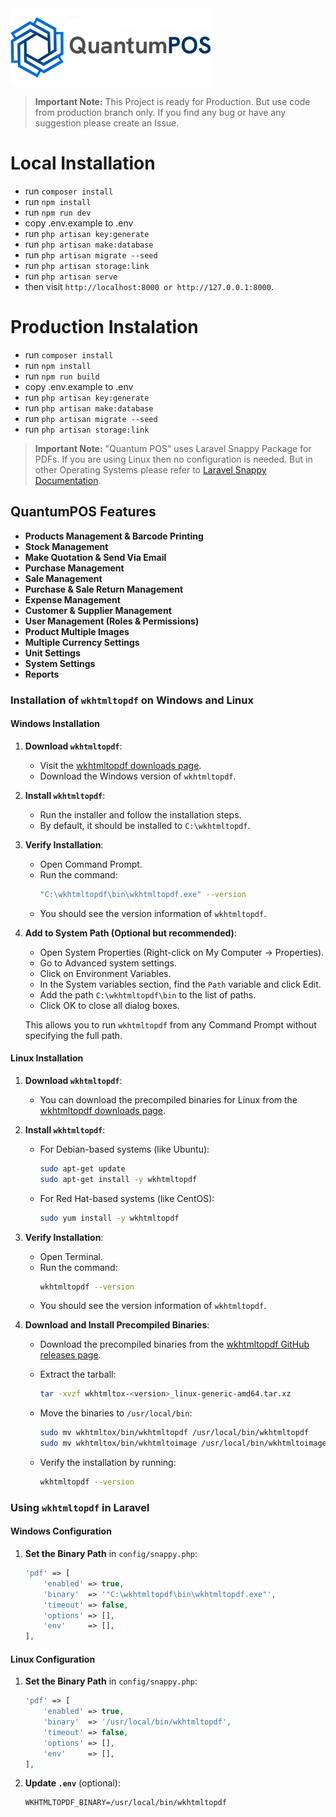 <picture>
    <source srcset="public/images/logo.png"  
            media="(prefers-color-scheme: dark)">
    <img src="public/images/logo-dark.png" alt="App Logo">
</picture>

> **Important Note:** This Project is ready for Production. But use code from production branch only. If you find any bug or have any suggestion please create an Issue.

# Local Installation

- run ``composer install `` 
- run `` npm install ``
- run ``npm run dev``
- copy .env.example to .env
- run `` php artisan key:generate ``
- run `` php artisan make:database ``
- run `` php artisan migrate --seed ``
- run `` php artisan storage:link ``
- run `` php artisan serve ``
- then visit `` http://localhost:8000 or http://127.0.0.1:8000 ``.

# Production Instalation

- run ``composer install `` 
- run `` npm install ``
- run ``npm run build``
- copy .env.example to .env
- run `` php artisan key:generate ``
- run `` php artisan make:database ``
- run `` php artisan migrate --seed ``
- run `` php artisan storage:link ``

> **Important Note:** "Quantum POS" uses Laravel Snappy Package for PDFs. If you are using Linux then no configuration is needed. But in other Operating Systems please refer to [Laravel Snappy Documentation](https://github.com/barryvdh/laravel-snappy).

## QuantumPOS Features

- **Products Management & Barcode Printing**
- **Stock Management**
- **Make Quotation & Send Via Email**
- **Purchase Management**
- **Sale Management**
- **Purchase & Sale Return Management**
- **Expense Management**
- **Customer & Supplier Management**
- **User Management (Roles & Permissions)**
- **Product Multiple Images**
- **Multiple Currency Settings**
- **Unit Settings**
- **System Settings**
- **Reports**

### Installation of `wkhtmltopdf` on Windows and Linux

#### Windows Installation

1. **Download `wkhtmltopdf`**:
   - Visit the [wkhtmltopdf downloads page](https://wkhtmltopdf.org/downloads.html).
   - Download the Windows version of `wkhtmltopdf`.

2. **Install `wkhtmltopdf`**:
   - Run the installer and follow the installation steps.
   - By default, it should be installed to `C:\wkhtmltopdf`.

3. **Verify Installation**:
   - Open Command Prompt.
   - Run the command:
     ```sh
     "C:\wkhtmltopdf\bin\wkhtmltopdf.exe" --version
     ```
   - You should see the version information of `wkhtmltopdf`.

4. **Add to System Path (Optional but recommended)**:
   - Open System Properties (Right-click on My Computer -> Properties).
   - Go to Advanced system settings.
   - Click on Environment Variables.
   - In the System variables section, find the `Path` variable and click Edit.
   - Add the path `C:\wkhtmltopdf\bin` to the list of paths.
   - Click OK to close all dialog boxes.

   This allows you to run `wkhtmltopdf` from any Command Prompt without specifying the full path.

#### Linux Installation

1. **Download `wkhtmltopdf`**:
   - You can download the precompiled binaries for Linux from the [wkhtmltopdf downloads page](https://wkhtmltopdf.org/downloads.html).

2. **Install `wkhtmltopdf`**:
   - For Debian-based systems (like Ubuntu):
     ```sh
     sudo apt-get update
     sudo apt-get install -y wkhtmltopdf
     ```

   - For Red Hat-based systems (like CentOS):
     ```sh
     sudo yum install -y wkhtmltopdf
     ```

3. **Verify Installation**:
   - Open Terminal.
   - Run the command:
     ```sh
     wkhtmltopdf --version
     ```
   - You should see the version information of `wkhtmltopdf`.

4. **Download and Install Precompiled Binaries**:
   - Download the precompiled binaries from the [wkhtmltopdf GitHub releases page](https://github.com/wkhtmltopdf/packaging/releases).
   - Extract the tarball:
     ```sh
     tar -xvzf wkhtmltox-<version>_linux-generic-amd64.tar.xz
     ```
   - Move the binaries to `/usr/local/bin`:
     ```sh
     sudo mv wkhtmltox/bin/wkhtmltopdf /usr/local/bin/wkhtmltopdf
     sudo mv wkhtmltox/bin/wkhtmltoimage /usr/local/bin/wkhtmltoimage
     ```

   - Verify the installation by running:
     ```sh
     wkhtmltopdf --version
     ```

### Using `wkhtmltopdf` in Laravel

#### Windows Configuration

1. **Set the Binary Path** in `config/snappy.php`:
   ```php
   'pdf' => [
       'enabled' => true,
       'binary'  => '"C:\wkhtmltopdf\bin\wkhtmltopdf.exe"',
       'timeout' => false,
       'options' => [],
       'env'     => [],
   ],
   ```

#### Linux Configuration

1. **Set the Binary Path** in `config/snappy.php`:
   ```php
   'pdf' => [
       'enabled' => true,
       'binary'  => '/usr/local/bin/wkhtmltopdf',
       'timeout' => false,
       'options' => [],
       'env'     => [],
   ],
   ```

2. **Update `.env`** (optional):
   ```env
   WKHTMLTOPDF_BINARY=/usr/local/bin/wkhtmltopdf
   ```



